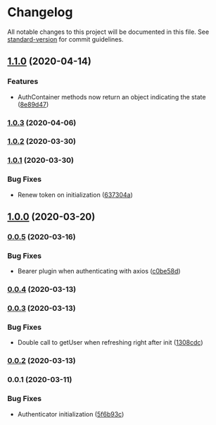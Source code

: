 # Changelog

All notable changes to this project will be documented in this file. See [standard-version](https://github.com/conventional-changelog/standard-version) for commit guidelines.

## [1.1.0](https://github.com/rhangai/web-auth/compare/v1.0.3...v1.1.0) (2020-04-14)


### Features

* AuthContainer methods now return an object indicating the state ([8e89d47](https://github.com/rhangai/web-auth/commit/8e89d4728ff55b6561d2e434ea26771a54c339e5))

### [1.0.3](https://github.com/rhangai/web-auth/compare/v1.0.2...v1.0.3) (2020-04-06)

### [1.0.2](https://github.com/rhangai/web-auth/compare/v1.0.1...v1.0.2) (2020-03-30)

### [1.0.1](https://github.com/rhangai/web-auth/compare/v1.0.0...v1.0.1) (2020-03-30)


### Bug Fixes

* Renew token on initialization ([637304a](https://github.com/rhangai/web-auth/commit/637304a1dd04b503f555e6b0ccdb22f813a6b12f))

## [1.0.0](https://github.com/rhangai/web-auth/compare/v0.0.5...v1.0.0) (2020-03-20)

### [0.0.5](https://github.com/rhangai/web-auth/compare/v0.0.4...v0.0.5) (2020-03-16)


### Bug Fixes

* Bearer plugin when authenticating with axios ([c0be58d](https://github.com/rhangai/web-auth/commit/c0be58d4f9bd9826f3ca7ea186673e715078b46c))

### [0.0.4](https://github.com/rhangai/web-auth/compare/v0.0.3...v0.0.4) (2020-03-13)

### [0.0.3](https://github.com/rhangai/web-auth/compare/v0.0.2...v0.0.3) (2020-03-13)


### Bug Fixes

* Double call to getUser when refreshing right after init ([1308cdc](https://github.com/rhangai/web-auth/commit/1308cdc8a5dbbb21207e0535bd2f445fa96055c7))

### [0.0.2](https://github.com/rhangai/web-auth/compare/v0.0.1...v0.0.2) (2020-03-13)

### 0.0.1 (2020-03-11)


### Bug Fixes

* Authenticator initialization ([5f6b93c](https://github.com/rhangai/web-auth/commit/5f6b93cb64d658c95b6913c9315b0091fc07ebc2))
